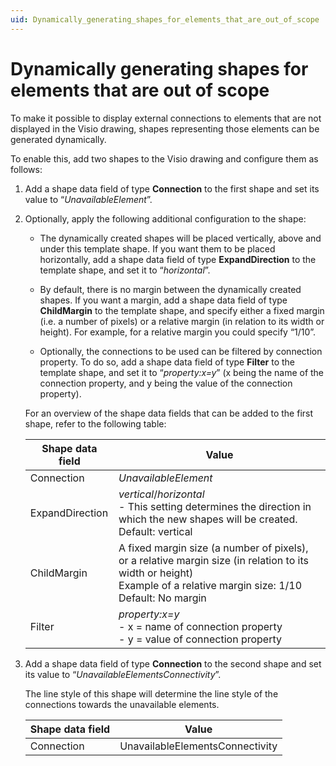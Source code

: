 ```yaml
---
uid: Dynamically_generating_shapes_for_elements_that_are_out_of_scope
---
```


# Dynamically generating shapes for elements that are out of scope

To make it possible to display external connections to elements that are not displayed in the Visio drawing, shapes representing those elements can be generated dynamically.

To enable this, add two shapes to the Visio drawing and configure them as follows:

1. Add a shape data field of type **Connection** to the first shape and set its value to “*UnavailableElement*”.

1. Optionally, apply the following additional configuration to the shape:

   - The dynamically created shapes will be placed vertically, above and under this template shape. If you want them to be placed horizontally, add a shape data field of type **ExpandDirection** to the template shape, and set it to “*horizontal*”.

   - By default, there is no margin between the dynamically created shapes. If you want a margin, add a shape data field of type **ChildMargin** to the template shape, and specify either a fixed margin (i.e. a number of pixels) or a relative margin (in relation to its width or height). For example, for a relative margin you could specify “1/10”.

   - Optionally, the connections to be used can be filtered by connection property. To do so, add a shape data field of type **Filter** to the template shape, and set it to “*property:x=y*” (x being the name of the connection property, and y being the value of the connection property).

   For an overview of the shape data fields that can be added to the first shape, refer to the following table:

   | Shape data field | Value |
   |--|--|
   | Connection | *UnavailableElement* |
   | ExpandDirection | *vertical*/*horizontal*<br> - This setting determines the direction in which the new shapes will be created.<br> Default: vertical |
   | ChildMargin | A fixed margin size (a number of pixels), or a relative margin size (in relation to its width or height)<br> Example of a relative margin size: 1/10<br> Default: No margin |
   | Filter | *property:x=y*<br> - x = name of connection property<br> - y = value of connection property |

1. Add a shape data field of type **Connection** to the second shape and set its value to “*UnavailableElementsConnectivity*”.

   The line style of this shape will determine the line style of the connections towards the unavailable elements.

   | Shape data field | Value |
   |--|--|
   | Connection | UnavailableElementsConnectivity |

